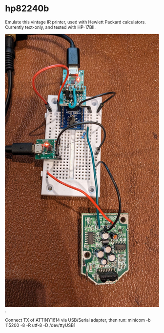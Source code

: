 # hp82240b
Emulate this vintage IR printer, used with Hewlett Packard calculators.
Currently text-only, and tested with HP-17BII.

![Here's a photo](./img/PXL_20230108_184011698.jpg).

Connect TX of ATTINY1614 via USB/Serial adapter, then run:
minicom -b 115200 -8 -R utf-8 -D /dev/ttyUSB1


